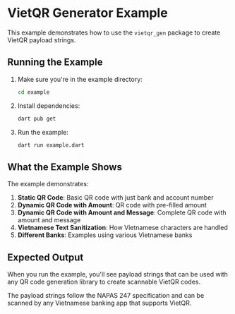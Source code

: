 # VietQR Generator Example

This example demonstrates how to use the `vietqr_gen` package to create VietQR payload strings.

## Running the Example

1. Make sure you're in the example directory:
   ```bash
   cd example
   ```

2. Install dependencies:
   ```bash
   dart pub get
   ```

3. Run the example:
   ```bash
   dart run example.dart
   ```

## What the Example Shows

The example demonstrates:

1. **Static QR Code**: Basic QR code with just bank and account number
2. **Dynamic QR Code with Amount**: QR code with pre-filled amount
3. **Dynamic QR Code with Amount and Message**: Complete QR code with amount and message
4. **Vietnamese Text Sanitization**: How Vietnamese characters are handled
5. **Different Banks**: Examples using various Vietnamese banks

## Expected Output

When you run the example, you'll see payload strings that can be used with any QR code generation library to create scannable VietQR codes.

The payload strings follow the NAPAS 247 specification and can be scanned by any Vietnamese banking app that supports VietQR.